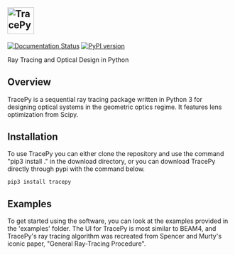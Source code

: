 ## <img alt="TracePy" src="https://user-images.githubusercontent.com/25272611/62305283-dc62a300-b43c-11e9-8436-d88c8555b110.png" height="60">

[![Documentation Status](https://readthedocs.org/projects/tracepy/badge/?version=latest)](https://tracepy.readthedocs.io/en/latest/?badge=latest)
[![PyPI version](https://badge.fury.io/py/tracepy.svg?refresh=true)](https://badge.fury.io/py/tracepy)

Ray Tracing and Optical Design in Python

## Overview

TracePy is a sequential ray tracing package written in Python 3 for designing optical systems in the geometric optics regime. It features lens optimization from Scipy.

## Installation

To use TracePy you can either clone the repository and use the command "pip3 install ." in the download directory, or you can download TracePy directly through pypi with the command below.

```
pip3 install tracepy
```

## Examples

To get started using the software, you can look at the examples provided in the 'examples' folder. The UI for TracePy is most similar to BEAM4, and TracePy's ray tracing algorithm was recreated from Spencer and Murty's iconic paper, "General Ray-Tracing Procedure".
